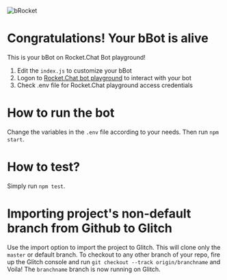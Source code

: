 [create-user]: https://rocket.chat/docs/bots/creating-bot-users/
[configure-bot]: https://rocket.chat/docs/bots/configure-bot-environment/

![bRocket](https://cdn.glitch.com/f4b1ba17-30d5-4534-a30e-e61bb60f9d59%2FbRocket.png?1534485925380)

# Congratulations!  Your bBot is alive

This is your bBot on Rocket.Chat Bot playground!

1. Edit the `index.js` to customize your bBot
1. Logon to [Rocket.Chat bot playground](https://bots.rocket.chat) to interact with your bot
1. Check .env file for Rocket.Chat playground access credentials 


# How to run the bot

Change the variables in the `.env` file according to your needs. Then run `npm start`.

# How to test?

Simply run `npm test`.

# Importing project's non-default branch from Github to Glitch

Use the import option to import the project to Glitch. This will clone only the `master` or default branch. To checkout to any other branch of your repo, fire up the Glitch console and run `git checkout --track origin/branchname` and Voila! The `branchname` branch is now running on Glitch. 